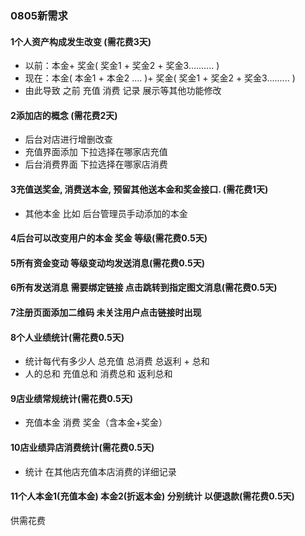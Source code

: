 ### 0805新需求

#### 1个人资产构成发生改变  (需花费3天)
* 以前：本金+ 奖金(  奖金1 + 奖金2 + 奖金3..........    )
* 现在：本金( 本金1 + 本金2 ....  )+ 奖金(  奖金1 + 奖金2 + 奖金3......... )
* 由此导致 之前 充值 消费 记录 展示等其他功能修改

#### 2添加店的概念  (需花费2天)
* 后台对店进行增删改查
* 充值界面添加 下拉选择在哪家店充值
* 后台消费界面 下拉选择在哪家店消费

#### 3充值送奖金, 消费送本金, 预留其他送本金和奖金接口. (需花费1天)
* 其他本金 比如 后台管理员手动添加的本金

#### 4后台可以改变用户的本金 奖金 等级(需花费0.5天)

#### 5所有资金变动 等级变动均发送消息(需花费0.5天)

#### 6所有发送消息 需要绑定链接 点击跳转到指定图文消息(需花费0.5天)

#### 7注册页面添加二维码 未关注用户点击链接时出现

#### 8个人业绩统计(需花费0.5天)
* 统计每代有多少人 总充值 总消费 总返利  + 总和
* 人的总和  充值总和 消费总和 返利总和

#### 9店业绩常规统计(需花费0.5天)
* 充值本金 消费 奖金（含本金+奖金）

#### 10店业绩异店消费统计(需花费0.5天)

* 统计 在其他店充值本店消费的详细记录

#### 11个人本金1(充值本金)   本金2(折返本金) 分别统计 以便退款(需花费0.5天)


供需花费













